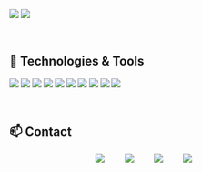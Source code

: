 <p>
  <img src="https://github-readme-stats.vercel.app/api?username=jmarcosg&show_icons=true&hide_border=false&line_height=20&title_color=f69673&icon_color=1b93c9&show_owner=true"/>
  
  <img src="https://github-readme-stats.vercel.app/api/top-langs/?username=jmarcosg&layout=compact&theme=buefy"/>
</p>

<br/>
<h2 align="justify">🔧 Technologies & Tools</h2>
<p>
    <img src="https://img.shields.io/static/v1?style=for-the-badge&message=VS+Code&color=007ACC&logo=Visual+Studio+Code&logoColor=FFFFFF&label="/>
    <img src="https://img.shields.io/static/v1?style=for-the-badge&message=GitHub&color=181717&logo=GitHub&logoColor=FFFFFF&label="/>
    <img src="https://img.shields.io/static/v1?style=for-the-badge&message=Git&color=F05032&logo=Git&logoColor=FFFFFF&label="/>
    <img src="https://img.shields.io/static/v1?style=for-the-badge&message=Trello&color=0079BF&logo=Trello&logoColor=FFFFFF&label="/>
    <img src="https://img.shields.io/static/v1?style=for-the-badge&message=Slack&color=E01563&logo=Slack&logoColor=FFFFFF&label="/>
    <img src="https://img.shields.io/static/v1?style=for-the-badge&message=MySQL&color=F29111&logo=MySQL&logoColor=FFFFFF&label="/>
    <img src="https://img.shields.io/static/v1?style=for-the-badge&message=PHP&color=777BB4&logo=PHP&logoColor=FFFFFF&label="/>
    <img src="https://img.shields.io/static/v1?style=for-the-badge&message=HTML5&color=E34F26&logo=HTML5&logoColor=FFFFFF&label="/>
    <img src="https://img.shields.io/static/v1?style=for-the-badge&message=CSS3&color=1572B6&logo=CSS3&logoColor=FFFFFF&label="/>
    <img src="https://img.shields.io/static/v1?style=for-the-badge&message=JavaScript&color=222222&logo=JavaScript&logoColor=F7DF1E&label="/>
</p>

<br/>
<h2 align="justify">📫 Contact</h2>
<p align='center'>
    <a href="https://www.linkedin.com/in/jmarcosg/"><img src="https://img.shields.io/badge/linkedin-%230077B5.svg?&style=for-the-badge&logo=linkedin&logoColor=white" /></a>&nbsp;&nbsp;&nbsp;&nbsp;&nbsp;&nbsp;&nbsp;&nbsp;
    <a href="mailto:jmarcos.gonzalez94@gmail.com?subject=Hola%20Juanma"><img src="https://img.shields.io/badge/gmail-%23D14836.svg?&style=for-the-badge&logo=gmail&logoColor=white" /></a>&nbsp;&nbsp;&nbsp;&nbsp;&nbsp;&nbsp;&nbsp;&nbsp;
    <a href="https://twitter.com/jmarcosg_"><img src="https://img.shields.io/badge/twitter-%231DA1F2.svg?&style=for-the-badge&logo=twitter&logoColor=white" /></a>&nbsp;&nbsp;&nbsp;&nbsp;&nbsp;&nbsp;&nbsp;&nbsp;
    <a href="https://instagram.com/p/jmarcos.g/"><img src="https://img.shields.io/static/v1?style=for-the-badge&message=Instagram&color=E01563&logo=Instagram&logoColor=FFFFFF&label=" /></a>&nbsp;&nbsp;&nbsp;&nbsp;&nbsp;&nbsp;&nbsp;&nbsp;
</p>

